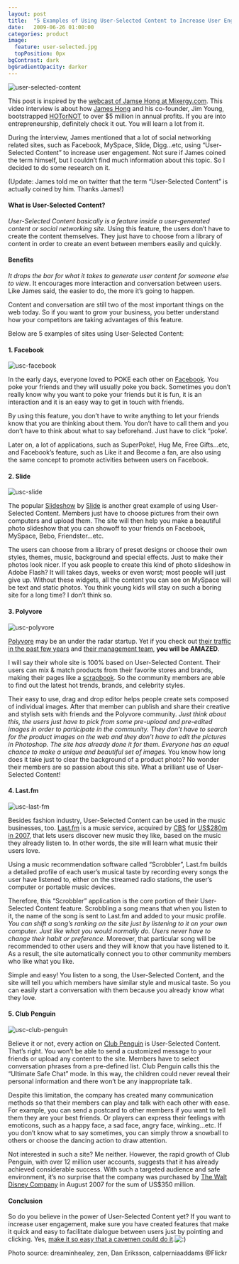 ```yaml
---
layout: post
title:  "5 Examples of Using User-Selected Content to Increase User Engagement"
date:   2009-06-26 01:00:00
categories: product
image:
  feature: user-selected.jpg
  topPosition: 0px
bgContrast: dark
bgGradientOpacity: darker
---
```


![user-selected-content](http://blog.primitus.com/wp-content/uploads/2009/06/user-selected-content1.jpg "user-selected-content")

This post is inspired by the [webcast of Jamse Hong at Mixergy.com](http://mixergy.com/hotornot-bootstrapped5-million-profits-james-hong/). This video interview is about how [James Hong](http://www.crunchbase.com/person/james-hong) and his co-founder, Jim Young, bootstrapped [HOTorNOT](http://hotornot.com) to over $5 million in annual profits. If you are into entrepreneurship, definitely check it out. You will learn a lot from it.

During the interview, James mentioned that a lot of social networking related sites, such as Facebook, MySpace, Slide, Digg…etc, using “User-Selected Content” to increase user engagement. Not sure if James coined the term himself, but I couldn’t find much information about this topic. So I decided to do some research on it.

(Update: James told me on twitter that the term “User-Selected Content” is actually coined by him. Thanks James!)

#### What is User-Selected Content?

_User-Selected Content basically is a feature inside a user-generated content or social networking site._ Using this feature, the users don’t have to create the content themselves. They just have to choose from a library of content in order to create an event between members easily and quickly.

#### Benefits

_It drops the bar for what it takes to generate user content for someone else to view_. It encourages more interaction and conversation between users. Like James said, the easier to do, the more it’s going to happen.

Content and conversation are still two of the most important things on the web today. So if you want to grow your business, you better understand how your competitors are taking advantages of this feature.

Below are 5 examples of sites using User-Selected Content:

#### 1\. Facebook

![usc-facebook](http://blog.primitus.com/wp-content/uploads/2009/06/usc-facebook1.png "usc-facebook")

In the early days, everyone loved to POKE each other on [Facebook](http://www.facebook.com/). You poke your friends and they will usually poke you back. Sometimes you don’t really know why you want to poke your friends but it is fun, it is an interaction and it is an easy way to get in touch with friends.

By using this feature, you don’t have to write anything to let your friends know that you are thinking about them. You don’t have to call them and you don’t have to think about what to say beforehand. Just have to click “poke’.

Later on, a lot of applications, such as SuperPoke!, Hug Me, Free Gifts…etc, and Facebook’s feature, such as Like it and Become a fan, are also using the same concept to promote activities between users on Facebook.

#### 2\. Slide

![usc-slide](http://blog.primitus.com/wp-content/uploads/2009/06/usc-slide1.png "usc-slide")

The popular [Slideshow](http://www.slide.com/) by [Slide](http://www.slide.com/) is another great example of using User-Selected Content. Members just have to choose pictures from their own computers and upload them. The site will then help you make a beautiful photo slideshow that you can showoff to your friends on Facebook, MySpace, Bebo, Friendster…etc.

The users can choose from a library of preset designs or choose their own styles, themes, music, background and special effects. Just to make their photos look nicer. If you ask people to create this kind of photo slideshow in Adobe Flash? It will takes days, weeks or even worst; most people will just give up. Without these widgets, all the content you can see on MySpace will be text and static photos. You think young kids will stay on such a boring site for a long time? I don’t think so.

#### 3\. Polyvore

![usc-polyvore](http://blog.primitus.com/wp-content/uploads/2009/06/usc-polyvore1.png "usc-polyvore")

[Polyvore](http://polyvore.com) may be an under the radar startup. Yet if you check out [their traffic in the past few years](http://trends.google.com/websites?q=Polyvore.com&sa=N) and [their management team](http://www.polyvore.com/cgi/about.team), **you will be AMAZED**.

I will say their whole site is 100% based on User-Selected Content. Their users can mix & match products from their favorite stores and brands, making their pages like a [scrapbook](http://en.wikipedia.org/wiki/Scrapbook). So the community members are able to find out the latest hot trends, brands, and celebrity styles.

Their easy to use, drag and drop editor helps people create sets composed of individual images. After that member can publish and share their creative and stylish sets with friends and the Polyvore community. _Just think about this, the users just have to pick from some pre-upload and pre-edited images in order to participate in the community. They don’t have to search for the product images on the web and they don’t have to edit the pictures in Photoshop. The site has already done it for them. Everyone has an equal chance to make a unique and beautiful set of images._ You know how long does it take just to clear the background of a product photo? No wonder their members are so passion about this site. What a brilliant use of User-Selected Content!

#### 4\. Last.fm

![usc-last-fm](http://blog.primitus.com/wp-content/uploads/2009/06/usc-last-fm1.png "usc-last-fm")

Besides fashion industry, User-Selected Content can be used in the music businesses, too. [Last.fm](http://last.fm) is a music service, acquired by [CBS](http://www.cbs.com) for [US$280m in 2007](http://www.computerworld.com/action/article.do?command=viewArticleBasic&articleId=9021918), that lets users discover new music they like, based on the music they already listen to. In other words, the site will learn what music their users love.

Using a music recommendation software called “Scrobbler”, Last.fm builds a detailed profile of each user’s musical taste by recording every songs the user have listened to, either on the streamed radio stations, the user’s computer or portable music devices.

Therefore, this “Scrobbler” application is the core portion of their User-Selected Content feature. Scrobbling a song means that when you listen to it, the name of the song is sent to Last.fm and added to your music profile. _You can shift a song’s ranking on the site just by listening to it on your own computer. Just like what you would normally do. Users never have to change their habit or preference_. Moreover, that particular song will be recommended to other users and they will know that you have listened to it. As a result, the site automatically connect you to other community members who like what you like.

Simple and easy! You listen to a song, the User-Selected Content, and the site will tell you which members have similar style and musical taste. So you can easily start a conversation with them because you already know what they love.

#### 5\. Club Penguin

![usc-club-penguin](http://blog.primitus.com/wp-content/uploads/2009/06/usc-club-penguin1.png "usc-club-penguin")

Believe it or not, every action on [Club Penguin](http://clubpenguin.com) is User-Selected Content. That’s right. You won’t be able to send a customized message to your friends or upload any content to the site. Members have to select conversation phrases from a pre-defined list. Club Penguin calls this the “Ultimate Safe Chat” mode. In this way, the children could never reveal their personal information and there won’t be any inappropriate talk.

Despite this limitation, the company has created many communication methods so that their members can play and talk with each other with ease. For example, you can send a postcard to other members if you want to tell them they are your best friends. Or players can express their feelings with emoticons, such as a happy face, a sad face, angry face, winking…etc. If you don’t know what to say sometimes, you can simply throw a snowball to others or choose the dancing action to draw attention.

Not interested in such a site? Me neither. However, the rapid growth of Club Penguin, with over 12 million user accounts, suggests that it has already achieved considerable success. With such a targeted audience and safe environment, it’s no surprise that the company was purchased by [The Walt Disney Company](http://disney.com) in August 2007 for the sum of US$350 million.

#### Conclusion

So do you believe in the power of User-Selected Content yet? If you want to increase user engagement, make sure you have created features that make it quick and easy to facilitate dialogue between users just by pointing and clicking. Yes, [make it so easy that a cavemen could do it](http://www.youtube.com/watch?v=iVvBXBZEhkw).![:)](http://blog.primitus.com/wp-includes/images/smilies/simple-smile.png)

<span class="photo-source">Photo source: dreaminhealey, zen, Dan Eriksson, calperniaaddams @Flickr</span>

